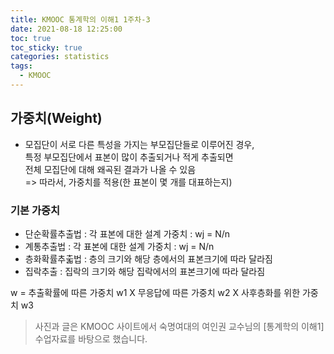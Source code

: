 ```yaml
---
title: KMOOC 통계학의 이해1 1주차-3
date: 2021-08-18 12:25:00
toc: true
toc_sticky: true
categories: statistics
tags:
  - KMOOC
---
```



## 가중치(Weight)

- 모집단이 서로 다른 특성을 가지는 부모집단들로 이루어진 경우,  
특정 부모집단에서 표본이 많이 추출되거나 적게 추출되면  
전체 모집단에 대해 왜곡된 결과가 나올 수 있음  
=> 따라서, 가중치를 적용(한 표본이 몇 개를 대표하는지)

### 기본 가중치
- 단순확률추출법 : 각 표본에 대한 설계 가중치 : wj = N/n
- 계통추출법 : 각 표본에 대한 설계 가중치 : wj = N/n  
- 층화확률추춟법 : 층의 크기와 해당 층에서의 표본크기에 따라 달라짐
- 집락추출 : 집락의 크기와 해당 집락에서의 표본크기에 따라 달라짐


w = 추출확률에 따른 가중치 w1 X 무응답에 따른 가중치 w2 X 사후층화를 위한 가중치 w3


> 사진과 글은 KMOOC 사이트에서 숙명여대의 여인권 교수님의 [통계학의 이해1] 수업자료를 바탕으로 했습니다.  

